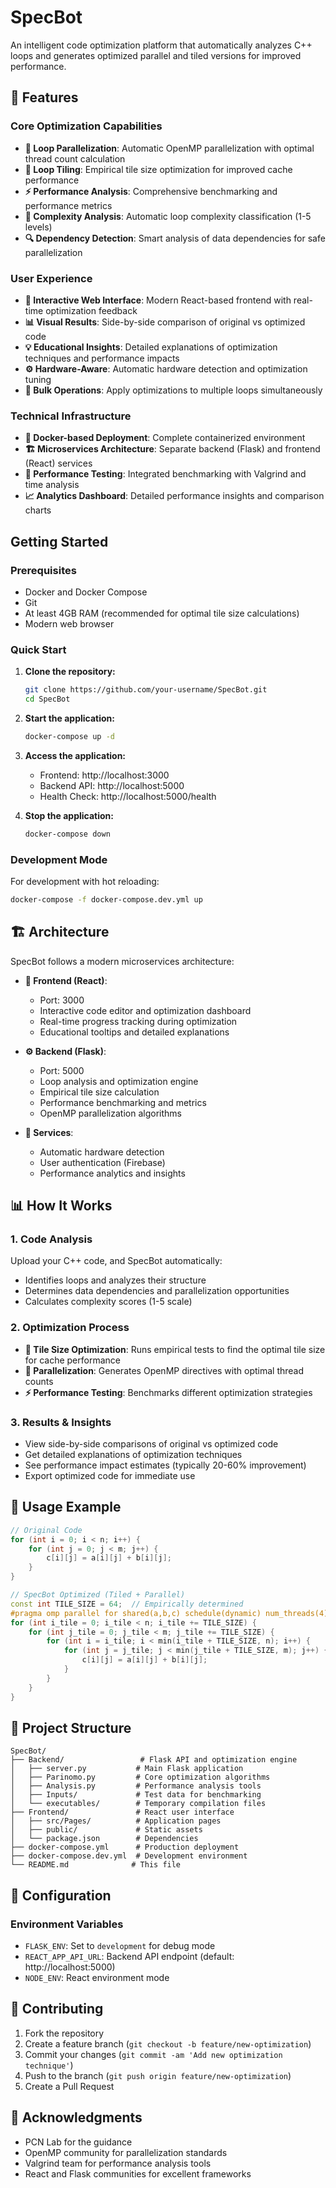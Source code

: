 # SpecBot

An intelligent code optimization platform that automatically analyzes C++ loops and generates optimized parallel and tiled versions for improved performance.

## 🚀 Features

### Core Optimization Capabilities

- **🔄 Loop Parallelization**: Automatic OpenMP parallelization with optimal thread count calculation
- **🧱 Loop Tiling**: Empirical tile size optimization for improved cache performance
- **⚡ Performance Analysis**: Comprehensive benchmarking and performance metrics
- **🎯 Complexity Analysis**: Automatic loop complexity classification (1-5 levels)
- **🔍 Dependency Detection**: Smart analysis of data dependencies for safe parallelization

### User Experience

- **🎨 Interactive Web Interface**: Modern React-based frontend with real-time optimization feedback
- **📊 Visual Results**: Side-by-side comparison of original vs optimized code
- **💡 Educational Insights**: Detailed explanations of optimization techniques and performance impacts
- **⚙️ Hardware-Aware**: Automatic hardware detection and optimization tuning
- **🔄 Bulk Operations**: Apply optimizations to multiple loops simultaneously

### Technical Infrastructure

- **🐳 Docker-based Deployment**: Complete containerized environment
- **🏗️ Microservices Architecture**: Separate backend (Flask) and frontend (React) services
- **🔧 Performance Testing**: Integrated benchmarking with Valgrind and time analysis
- **📈 Analytics Dashboard**: Detailed performance insights and comparison charts

## Getting Started

### Prerequisites

- Docker and Docker Compose
- Git
- At least 4GB RAM (recommended for optimal tile size calculations)
- Modern web browser

### Quick Start

1. **Clone the repository:**

   ```bash
   git clone https://github.com/your-username/SpecBot.git
   cd SpecBot
   ```

2. **Start the application:**

   ```bash
   docker-compose up -d
   ```

3. **Access the application:**

   - Frontend: http://localhost:3000
   - Backend API: http://localhost:5000
   - Health Check: http://localhost:5000/health

4. **Stop the application:**
   ```bash
   docker-compose down
   ```

### Development Mode

For development with hot reloading:

```bash
docker-compose -f docker-compose.dev.yml up
```

## 🏗️ Architecture

SpecBot follows a modern microservices architecture:

- **🎨 Frontend (React)**:

  - Port: 3000
  - Interactive code editor and optimization dashboard
  - Real-time progress tracking during optimization
  - Educational tooltips and detailed explanations

- **⚙️ Backend (Flask)**:

  - Port: 5000
  - Loop analysis and optimization engine
  - Empirical tile size calculation
  - Performance benchmarking and metrics
  - OpenMP parallelization algorithms

- **🔧 Services**:
  - Automatic hardware detection
  - User authentication (Firebase)
  - Performance analytics and insights

## 📊 How It Works

### 1. Code Analysis

Upload your C++ code, and SpecBot automatically:

- Identifies loops and analyzes their structure
- Determines data dependencies and parallelization opportunities
- Calculates complexity scores (1-5 scale)

### 2. Optimization Process

- **🧱 Tile Size Optimization**: Runs empirical tests to find the optimal tile size for cache performance
- **🔄 Parallelization**: Generates OpenMP directives with optimal thread counts
- **⚡ Performance Testing**: Benchmarks different optimization strategies

### 3. Results & Insights

- View side-by-side comparisons of original vs optimized code
- Get detailed explanations of optimization techniques
- See performance impact estimates (typically 20-60% improvement)
- Export optimized code for immediate use

## 🚀 Usage Example

```cpp
// Original Code
for (int i = 0; i < n; i++) {
    for (int j = 0; j < m; j++) {
        c[i][j] = a[i][j] + b[i][j];
    }
}

// SpecBot Optimized (Tiled + Parallel)
const int TILE_SIZE = 64;  // Empirically determined
#pragma omp parallel for shared(a,b,c) schedule(dynamic) num_threads(4)
for (int i_tile = 0; i_tile < n; i_tile += TILE_SIZE) {
    for (int j_tile = 0; j_tile < m; j_tile += TILE_SIZE) {
        for (int i = i_tile; i < min(i_tile + TILE_SIZE, n); i++) {
            for (int j = j_tile; j < min(j_tile + TILE_SIZE, m); j++) {
                c[i][j] = a[i][j] + b[i][j];
            }
        }
    }
}
```

## 📁 Project Structure

```
SpecBot/
├── Backend/                 # Flask API and optimization engine
│   ├── server.py           # Main Flask application
│   ├── Parinomo.py         # Core optimization algorithms
│   ├── Analysis.py         # Performance analysis tools
│   ├── Inputs/             # Test data for benchmarking
│   └── executables/        # Temporary compilation files
├── Frontend/               # React user interface
│   ├── src/Pages/          # Application pages
│   ├── public/             # Static assets
│   └── package.json        # Dependencies
├── docker-compose.yml      # Production deployment
├── docker-compose.dev.yml  # Development environment
└── README.md              # This file
```

## 🔧 Configuration

### Environment Variables

- `FLASK_ENV`: Set to `development` for debug mode
- `REACT_APP_API_URL`: Backend API endpoint (default: http://localhost:5000)
- `NODE_ENV`: React environment mode

## 🤝 Contributing

1. Fork the repository
2. Create a feature branch (`git checkout -b feature/new-optimization`)
3. Commit your changes (`git commit -am 'Add new optimization technique'`)
4. Push to the branch (`git push origin feature/new-optimization`)
5. Create a Pull Request


## 🙏 Acknowledgments
- PCN Lab for the guidance
- OpenMP community for parallelization standards
- Valgrind team for performance analysis tools
- React and Flask communities for excellent frameworks
